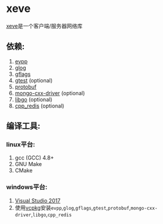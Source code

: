 # xeve
[xeve]是一个客户端/服务器网络库

## 依赖:

1. [evpp]
2. [glog]
3. [gflags]
4. [gtest] (optional)
5. [protobuf]
6. [mongo-cxx-driver] (optional)
7. [libgo] (optional)
8. [cpp_redis] (optional)

## 编译工具:
### linux平台:
1. gcc (GCC) 4.8+
2. GNU Make
3. CMake
###  windows平台:
1. [Visual Studio 2017]
2. 使用[vcpkg]安装`evpp`,`glog`,`gflags`,`gtest`,`protobuf`,`mongo-cxx-driver`,`libgo`,`cpp_redis`

[xeve]:https://github.com/langxgm/xeve
[Visual Studio 2017]:https://www.visualstudio.com
[vcpkg]:https://github.com/Microsoft/vcpkg
[evpp]:https://github.com/Qihoo360/evpp
[glog]:https://github.com/google/glog
[gflags]:https://github.com/gflags/gflags
[gtest]:https://github.com/google/googletest
[protobuf]:https://github.com/google/protobuf
[mongo-cxx-driver]:https://github.com/mongodb/mongo-cxx-driver
[libgo]:https://github.com/yyzybb537/libgo
[cpp_redis]:https://github.com/Cylix/cpp_redis
